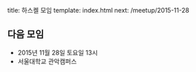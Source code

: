 title: 하스켈 모임
template: index.html
next: /meetup/2015-11-28

## 다음 모임

- 2015년 11월 28일 토요일 13시
- 서울대학교 관악캠퍼스
